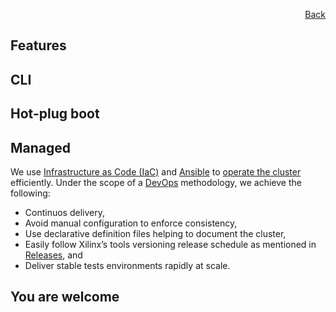 <div id="readme" class="Box-body readme blob js-code-block-container">
<article class="markdown-body entry-content p-3 p-md-6" itemprop="text">
<p align="right">
<a href="https://github.com/fpgasystems/hacc/blob/main/README.md">Back</a>
</p>

# Features

## CLI

## Hot-plug boot

## Managed
We use [Infrastructure as Code (IaC)](../docs/vocabulary.md#infrastructure-as-code-iac) and [Ansible](../docs/vocabulary.md#ansible) to [operate the cluster](../docs/operating-the-cluster.md) efficiently. Under the scope of a [DevOps]() methodology, we achieve the following: <!-- https://docs.microsoft.com/en-us/devops/deliver/what-is-infrastructure-as-code -->

* Continuos delivery,
* Avoid manual configuration to enforce consistency,
* Use declarative definition files helping to document the cluster,
* Easily follow Xilinx’s tools versioning release schedule as mentioned in [Releases](../README.md/#releases), and
* Deliver stable tests environments rapidly at scale.

## You are welcome
